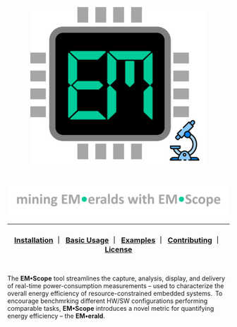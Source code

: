 <p align="center">
    <img src=".github/images/logo.png" alt="EM•Scope Logo" width="400">
</p>
<br>
<p align="center">
    <img src=".github/images/tagline.png" alt="EM•Scope TagLine" width="750">
</p>

-----

<h3 align="center">
  <a href="#installation">Installation</a>&nbsp;&#xFF5C;&nbsp;
  <a href="#usage">Basic Usage</a>&nbsp;&#xFF5C;&nbsp;
  <a href="#examples">Examples</a>&nbsp;&#xFF5C;&nbsp;
  <a href="#contributing">Contributing</a>&nbsp;&#xFF5C;&nbsp;
  <a href="#license">License</a>
</h2>

<br>

The **EM&bull;Scope** tool streamlines the capture, analysis, display, and delivery of real-time power-consumption measurements &ndash; used to characterize the overall energy efficiency of resource-constrained embedded systems.&thinsp; To encourage benchmrking different HW/SW configurations performing comparable tasks, **EM&bull;Scope** introduces a novel metric for quantifying energy efficiency &ndash; the **EM&bull;erald**. 
